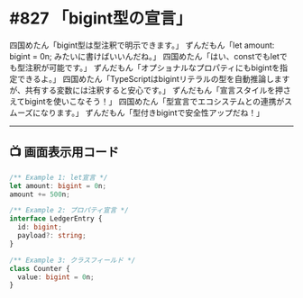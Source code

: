 # #827 「bigint型の宣言」

四国めたん「bigint型は型注釈で明示できます。」
ずんだもん「let amount: bigint = 0n; みたいに書けばいいんだね。」
四国めたん「はい、constでもletでも型注釈が可能です。」
ずんだもん「オプショナルなプロパティにもbigintを指定できるよ。」
四国めたん「TypeScriptはbigintリテラルの型を自動推論しますが、共有する変数には注釈すると安心です。」
ずんだもん「宣言スタイルを押さえてbigintを使いこなそう！」
四国めたん「型宣言でエコシステムとの連携がスムーズになります。」
ずんだもん「型付きbigintで安全性アップだね！」

---

## 📺 画面表示用コード

```typescript
/** Example 1: let宣言 */
let amount: bigint = 0n;
amount += 500n;

/** Example 2: プロパティ宣言 */
interface LedgerEntry {
  id: bigint;
  payload?: string;
}

/** Example 3: クラスフィールド */
class Counter {
  value: bigint = 0n;
}
```
